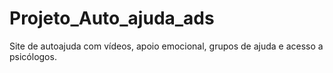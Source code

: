 # Projeto_Auto_ajuda_ads
Site de autoajuda com vídeos, apoio emocional, grupos de ajuda e acesso a psicólogos.
